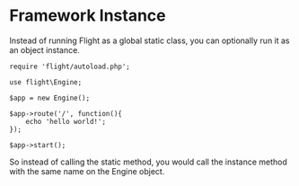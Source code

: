 # Framework Instance

Instead of running Flight as a global static class, you can optionally run it
as an object instance.

``` php?start_inline=1
require 'flight/autoload.php';

use flight\Engine;

$app = new Engine();

$app->route('/', function(){
    echo 'hello world!';
});

$app->start();
```

So instead of calling the static method, you would call the instance method with
the same name on the Engine object.